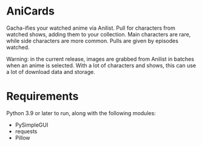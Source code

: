 # AniCards
Gacha-ifies your watched anime via Anilist. Pull for characters from watched shows, adding them to your collection. Main characters are rare, while side characters are more common. Pulls are given by episodes watched.

Warning: in the current release, images are grabbed from Anilist in batches when an anime is selected. With a lot of characters and shows, this can use a lot of download data and storage.

# Requirements
Python 3.9 or later to run, along with the following modules:
- PySimpleGUI
- requests
- Pillow
